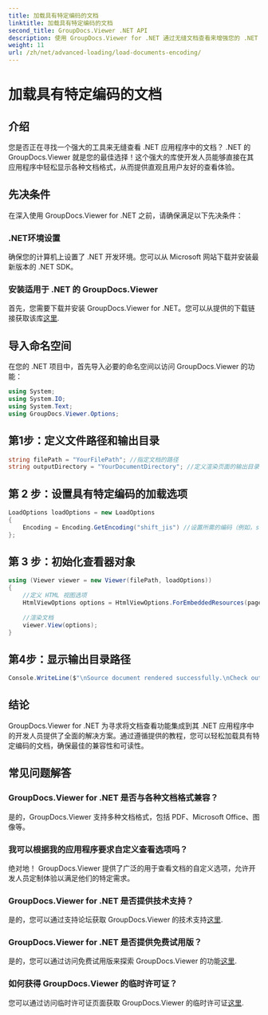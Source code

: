```yaml
---
title: 加载具有特定编码的文档
linktitle: 加载具有特定编码的文档
second_title: GroupDocs.Viewer .NET API
description: 使用 GroupDocs.Viewer for .NET 通过无缝文档查看来增强您的 .NET 应用程序。轻松加载具有特定编码的文档并自定义查看体验。
weight: 11
url: /zh/net/advanced-loading/load-documents-encoding/
---
```


# 加载具有特定编码的文档

## 介绍
您是否正在寻找一个强大的工具来无缝查看 .NET 应用程序中的文档？ .NET 的 GroupDocs.Viewer 就是您的最佳选择！这个强大的库使开发人员能够直接在其应用程序中轻松显示各种文档格式，从而提供直观且用户友好的查看体验。
## 先决条件
在深入使用 GroupDocs.Viewer for .NET 之前，请确保满足以下先决条件：
### .NET环境设置
确保您的计算机上设置了 .NET 开发环境。您可以从 Microsoft 网站下载并安装最新版本的 .NET SDK。
### 安装适用于 .NET 的 GroupDocs.Viewer
首先，您需要下载并安装 GroupDocs.Viewer for .NET。您可以从提供的下载链接获取该库[这里](https://releases.groupdocs.com/viewer/net/).

## 导入命名空间
在您的 .NET 项目中，首先导入必要的命名空间以访问 GroupDocs.Viewer 的功能：
```csharp
using System;
using System.IO;
using System.Text;
using GroupDocs.Viewer.Options;
```

## 第1步：定义文件路径和输出目录
```csharp
string filePath = "YourFilePath"; //指定文档的路径
string outputDirectory = "YourDocumentDirectory"; //定义渲染页面的输出目录
```
## 第 2 步：设置具有特定编码的加载选项
```csharp
LoadOptions loadOptions = new LoadOptions
{
    Encoding = Encoding.GetEncoding("shift_jis") //设置所需的编码（例如，shift_jis）
};
```
## 第 3 步：初始化查看器对象
```csharp
using (Viewer viewer = new Viewer(filePath, loadOptions))
{
    //定义 HTML 视图选项
    HtmlViewOptions options = HtmlViewOptions.ForEmbeddedResources(pageFilePathFormat);
    
    //渲染文档
    viewer.View(options);
}
```
## 第4步：显示输出目录路径
```csharp
Console.WriteLine($"\nSource document rendered successfully.\nCheck output in {outputDirectory}.");
```

## 结论
GroupDocs.Viewer for .NET 为寻求将文档查看功能集成到其 .NET 应用程序中的开发人员提供了全面的解决方案。通过遵循提供的教程，您可以轻松加载具有特定编码的文档，确保最佳的兼容性和可读性。
## 常见问题解答
### GroupDocs.Viewer for .NET 是否与各种文档格式兼容？
是的，GroupDocs.Viewer 支持多种文档格式，包括 PDF、Microsoft Office、图像等。
### 我可以根据我的应用程序要求自定义查看选项吗？
绝对地！ GroupDocs.Viewer 提供了广泛的用于查看文档的自定义选项，允许开发人员定制体验以满足他们的特定需求。
### GroupDocs.Viewer for .NET 是否提供技术支持？
是的，您可以通过支持论坛获取 GroupDocs.Viewer 的技术支持[这里](https://forum.groupdocs.com/c/viewer/9).
### GroupDocs.Viewer for .NET 是否提供免费试用版？
是的，您可以通过访问免费试用版来探索 GroupDocs.Viewer 的功能[这里](https://releases.groupdocs.com/).
### 如何获得 GroupDocs.Viewer 的临时许可证？
您可以通过访问临时许可证页面获取 GroupDocs.Viewer 的临时许可证[这里](https://purchase.groupdocs.com/temporary-license/).
